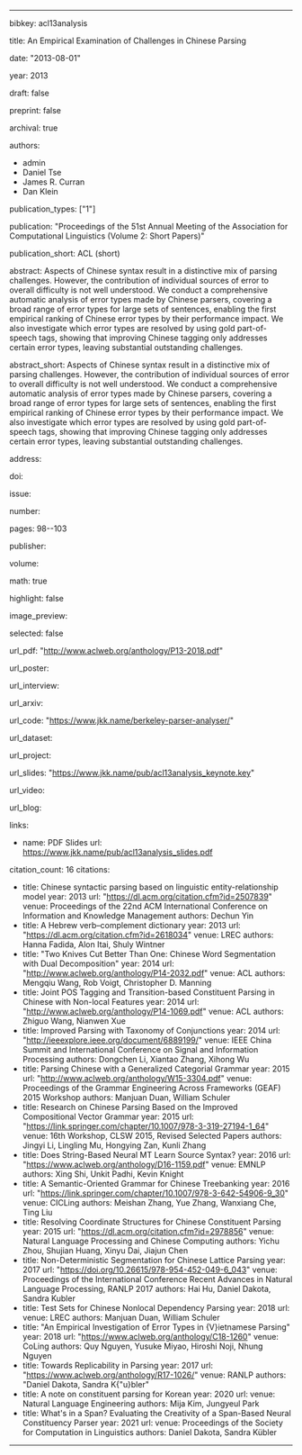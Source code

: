 ---

bibkey: acl13analysis

title: An Empirical Examination of Challenges in Chinese Parsing

date: "2013-08-01"

year: 2013

draft: false

preprint: false

archival: true

authors: 
- admin
- Daniel Tse
- James R. Curran
- Dan Klein

publication_types: ["1"]

publication: "Proceedings of the 51st Annual Meeting of the Association for Computational Linguistics (Volume 2: Short Papers)"

publication_short: ACL (short)

abstract: Aspects of Chinese syntax result in a distinctive mix of parsing challenges. However, the contribution of individual sources of error to overall difficulty is not well understood. We conduct a comprehensive automatic analysis of error types made by Chinese parsers, covering a broad range of error types for large sets of sentences, enabling the first empirical ranking of Chinese error types by their performance impact. We also investigate which error types are resolved by using gold part-of-speech tags, showing that improving Chinese tagging only addresses certain error types, leaving substantial outstanding challenges.

abstract_short: Aspects of Chinese syntax result in a distinctive mix of parsing challenges. However, the contribution of individual sources of error to overall difficulty is not well understood. We conduct a comprehensive automatic analysis of error types made by Chinese parsers, covering a broad range of error types for large sets of sentences, enabling the first empirical ranking of Chinese error types by their performance impact. We also investigate which error types are resolved by using gold part-of-speech tags, showing that improving Chinese tagging only addresses certain error types, leaving substantial outstanding challenges.

address: 

doi: 

issue: 

number: 

pages: 98--103

publisher: 

volume: 

math: true

highlight: false

image_preview: 

selected: false

url_pdf: "http://www.aclweb.org/anthology/P13-2018.pdf"

url_poster: 

url_interview: 

url_arxiv: 

url_code: "https://www.jkk.name/berkeley-parser-analyser/"

url_dataset: 

url_project: 

url_slides: "https://www.jkk.name/pub/acl13analysis_keynote.key"

url_video: 

url_blog: 

links: 
- name: PDF Slides
  url: https://www.jkk.name/pub/acl13analysis_slides.pdf

citation_count: 16
citations:
- title: Chinese syntactic parsing based on linguistic entity-relationship model
  year: 2013
  url: "https://dl.acm.org/citation.cfm?id=2507839"
  venue: Proceedings of the 22nd ACM International Conference on Information and Knowledge Management
  authors: Dechun Yin
- title: A Hebrew verb–complement dictionary
  year: 2013
  url: "https://dl.acm.org/citation.cfm?id=2618034"
  venue: LREC
  authors: Hanna Fadida, Alon Itai, Shuly Wintner
- title: "Two Knives Cut Better Than One: Chinese Word Segmentation with Dual Decomposition"
  year: 2014
  url: "http://www.aclweb.org/anthology/P14-2032.pdf"
  venue: ACL
  authors: Mengqiu Wang, Rob Voigt, Christopher D. Manning
- title: Joint POS Tagging and Transition-based Constituent Parsing in Chinese with Non-local Features
  year: 2014
  url: "http://www.aclweb.org/anthology/P14-1069.pdf"
  venue: ACL
  authors: Zhiguo Wang, Nianwen Xue
- title: Improved Parsing with Taxonomy of Conjunctions
  year: 2014
  url: "http://ieeexplore.ieee.org/document/6889199/"
  venue: IEEE China Summit and International Conference on Signal and Information Processing
  authors: Dongchen Li, Xiantao Zhang, Xihong Wu
- title: Parsing Chinese with a Generalized Categorial Grammar
  year: 2015
  url: "http://www.aclweb.org/anthology/W15-3304.pdf"
  venue: Proceedings of the Grammar Engineering Across Frameworks (GEAF) 2015 Workshop
  authors: Manjuan Duan, William Schuler
- title: Research on Chinese Parsing Based on the Improved Compositional Vector Grammar
  year: 2015
  url: "https://link.springer.com/chapter/10.1007/978-3-319-27194-1_64"
  venue: 16th Workshop, CLSW 2015, Revised Selected Papers
  authors: Jingyi Li, Lingling Mu, Hongying Zan, Kunli Zhang
- title: Does String-Based Neural MT Learn Source Syntax?
  year: 2016
  url: "https://www.aclweb.org/anthology/D16-1159.pdf"
  venue: EMNLP
  authors: Xing Shi, Unkit Padhi, Kevin Knight
- title: A Semantic-Oriented Grammar for Chinese Treebanking
  year: 2016
  url: "https://link.springer.com/chapter/10.1007/978-3-642-54906-9_30"
  venue: CICLing
  authors: Meishan Zhang, Yue Zhang, Wanxiang Che, Ting Liu
- title: Resolving Coordinate Structures for Chinese Constituent Parsing
  year: 2015
  url: "https://dl.acm.org/citation.cfm?id=2978856"
  venue: Natural Language Processing and Chinese Computing
  authors: Yichu Zhou, Shujian Huang, Xinyu Dai, Jiajun Chen
- title: Non-Deterministic Segmentation for Chinese Lattice Parsing
  year: 2017
  url: "https://doi.org/10.26615/978-954-452-049-6_043"
  venue: Proceedings of the International Conference Recent Advances in Natural Language Processing, RANLP 2017
  authors: Hai Hu, Daniel Dakota, Sandra Kubler
- title: Test Sets for Chinese Nonlocal Dependency Parsing
  year: 2018
  url: 
  venue: LREC
  authors: Manjuan Duan, William Schuler
- title: "An Empirical Investigation of Error Types in {V}ietnamese Parsing"
  year: 2018
  url: "https://www.aclweb.org/anthology/C18-1260"
  venue: CoLing
  authors: Quy Nguyen, Yusuke  Miyao, Hiroshi Noji, Nhung Nguyen
- title: Towards Replicability in Parsing
  year: 2017
  url: "https://www.aclweb.org/anthology/R17-1026/"
  venue: RANLP
  authors: "Daniel Dakota, Sandra K{\"u}bler"
- title: A note on constituent parsing for Korean
  year: 2020
  url: 
  venue: Natural Language Engineering
  authors: Mija Kim, Jungyeul Park
- title: What's in a Span? Evaluating the Creativity of a Span-Based Neural Constituency Parser
  year: 2021
  url: 
  venue: Proceedings of the Society for Computation in Linguistics
  authors: Daniel Dakota, Sandra Kübler


---
